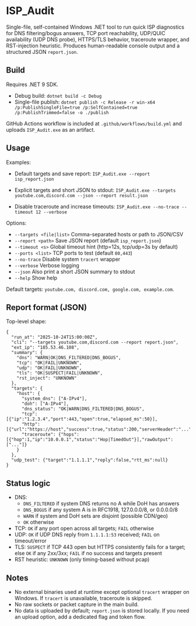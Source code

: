 # ISP_Audit

Single-file, self-contained Windows .NET tool to run quick ISP diagnostics for DNS filtering/bogus answers, TCP port reachability, UDP/QUIC availability (UDP DNS probe), HTTPS/TLS behavior, traceroute wrapper, and RST-injection heuristic. Produces human-readable console output and a structured JSON `report.json`.

## Build

Requires .NET 9 SDK.

- Debug build: `dotnet build -c Debug`
- Single-file publish: `dotnet publish -c Release -r win-x64 /p:PublishSingleFile=true /p:SelfContained=true /p:PublishTrimmed=false -o ./publish`

GitHub Actions workflow is included at `.github/workflows/build.yml` and uploads `ISP_Audit.exe` as an artifact.

## Usage

Examples:

- Default targets and save report:
  `ISP_Audit.exe --report isp_report.json`

- Explicit targets and short JSON to stdout:
  `ISP_Audit.exe --targets youtube.com,discord.com --json --report result.json`

- Disable traceroute and increase timeouts:
  `ISP_Audit.exe --no-trace --timeout 12 --verbose`

Options:

- `--targets <file|list>` Comma-separated hosts or path to JSON/CSV
- `--report <path>` Save JSON report (default `isp_report.json`)
- `--timeout <s>` Global timeout hint (http=12s, tcp/udp=3s by default)
- `--ports <list>` TCP ports to test (default `80,443`)
- `--no-trace` Disable system `tracert` wrapper
- `--verbose` Verbose logging
- `--json` Also print a short JSON summary to stdout
- `--help` Show help

Default targets: `youtube.com, discord.com, google.com, example.com`.

## Report format (JSON)

Top-level shape:

```
{
  "run_at": "2025-10-24T15:00:00Z",
  "cli": "--targets youtube.com,discord.com --report report.json",
  "ext_ip": "185.53.46.108",
  "summary": {
    "dns": "WARN|OK|DNS_FILTERED|DNS_BOGUS",
    "tcp": "OK|FAIL|UNKNOWN",
    "udp": "OK|FAIL|UNKNOWN",
    "tls": "OK|SUSPECT|FAIL|UNKNOWN",
    "rst_inject": "UNKNOWN"
  },
  "targets": {
    "host": {
      "system_dns": ["A-IPv4"],
      "doh": ["A-IPv4"],
      "dns_status": "OK|WARN|DNS_FILTERED|DNS_BOGUS",
      "tcp": [{"ip":"1.2.3.4","port":443,"open":true,"elapsed_ms":50}],
      "http": [{"url":"https://host","success":true,"status":200,"serverHeader":"...","cert_cn":"..."}],
      "traceroute": {"hops":[{"hop":1,"ip":"10.0.0.1","status":"Hop|TimedOut"}],"rawOutput":["..."]}
    }
  },
  "udp_test": {"target":"1.1.1.1","reply":false,"rtt_ms":null}
}
```

## Status logic

- DNS:
  - `DNS_FILTERED` if system DNS returns no A while DoH has answers
  - `DNS_BOGUS` if any system A is in RFC1918, 127.0.0.0/8, or 0.0.0.0/8
  - `WARN` if system and DoH sets are disjoint (possible CDN/geo)
  - `OK` otherwise
- TCP: `OK` if any port open across all targets; `FAIL` otherwise
- UDP: `OK` if UDP DNS reply from `1.1.1.1:53` received; `FAIL` on timeout/error
- TLS: `SUSPECT` if TCP 443 open but HTTPS consistently fails for a target; else `OK` if any 2xx/3xx; `FAIL` if no success and targets present
- RST heuristic: `UNKNOWN` (only timing-based without pcap)

## Notes

- No external binaries used at runtime except optional `tracert` wrapper on Windows. If `tracert` is unavailable, traceroute is skipped.
- No raw sockets or packet capture in the main build.
- No data is uploaded by default; `report.json` is stored locally. If you need an upload option, add a dedicated flag and token flow.

